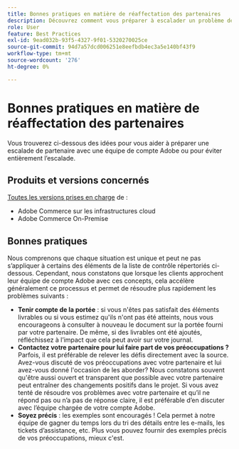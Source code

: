 ```yaml
---
title: Bonnes pratiques en matière de réaffectation des partenaires
description: Découvrez comment vous préparer à escalader un problème de partenaire avec une équipe de compte Adobe Adobe ou comment éviter une escalade.
role: User
feature: Best Practices
exl-id: 9ead032b-93f5-4327-9f01-5320270025ce
source-git-commit: 94d7a57dcd006251e8eefbdb4ec3a5e140bf43f9
workflow-type: tm+mt
source-wordcount: '276'
ht-degree: 0%

---
```


# Bonnes pratiques en matière de réaffectation des partenaires

Vous trouverez ci-dessous des idées pour vous aider à préparer une escalade de partenaire avec une équipe de compte Adobe ou pour éviter entièrement l’escalade.

## Produits et versions concernés

[Toutes les versions prises en charge](../../../release/versions.md) de :

* Adobe Commerce sur les infrastructures cloud
* Adobe Commerce On-Premise

## Bonnes pratiques

Nous comprenons que chaque situation est unique et peut ne pas s’appliquer à certains des éléments de la liste de contrôle répertoriés ci-dessous. Cependant, nous constatons que lorsque les clients approchent leur équipe de compte Adobe avec ces concepts, cela accélère généralement ce processus et permet de résoudre plus rapidement les problèmes suivants :

* **Tenir compte de la portée** : si vous n&#39;êtes pas satisfait des éléments livrables ou si vous estimez qu&#39;ils n&#39;ont pas été atteints, nous vous encourageons à consulter à nouveau le document sur la portée fourni par votre partenaire. De même, si des livrables ont été ajoutés, réfléchissez à l’impact que cela peut avoir sur votre journal.
* **Contactez votre partenaire pour lui faire part de vos préoccupations ?** Parfois, il est préférable de relever les défis directement avec la source. Avez-vous discuté de vos préoccupations avec votre partenaire et lui avez-vous donné l&#39;occasion de les aborder? Nous constatons souvent qu&#39;être aussi ouvert et transparent que possible avec votre partenaire peut entraîner des changements positifs dans le projet. Si vous avez tenté de résoudre vos problèmes avec votre partenaire et qu’il ne répond pas ou n’a pas de réponse claire, il est préférable d’en discuter avec l’équipe chargée de votre compte Adobe.
* **Soyez précis** : les exemples sont encouragés ! Cela permet à notre équipe de gagner du temps lors du tri des détails entre les e-mails, les tickets d’assistance, etc. Plus vous pouvez fournir des exemples précis de vos préoccupations, mieux c&#39;est.
